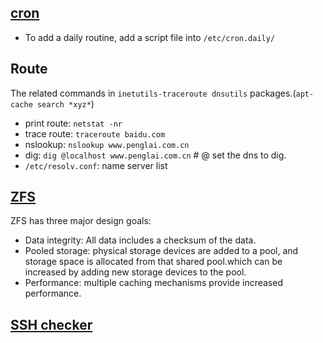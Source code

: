 ## [cron](http://www.adminschoice.com/crontab-quick-reference)

* To add a daily routine, add a script file into `/etc/cron.daily/`

## Route
The related commands in `inetutils-traceroute dnsutils` packages.(`apt-cache search *xyz*`)
* print route: `netstat -nr` 
* trace route: `traceroute baidu.com`
* nslookup: `nslookup www.penglai.com.cn`
* dig: `dig @localhost www.penglai.com.cn` # @ set the dns to dig.
* `/etc/resolv.conf`: name server list

## [ZFS](https://www.freebsd.org/doc/handbook/zfs.html)

ZFS has three major design goals:

* Data integrity: All data includes a checksum of the data.
* Pooled storage: physical storage devices are added to a pool, and storage space is allocated from that shared pool.which can be
                  increased by adding new storage devices to the pool.
* Performance: multiple caching mechanisms provide increased performance.

## [SSH checker](https://www.sslshopper.com/ssl-checker.html#hostname=helix.perforce.com) 



